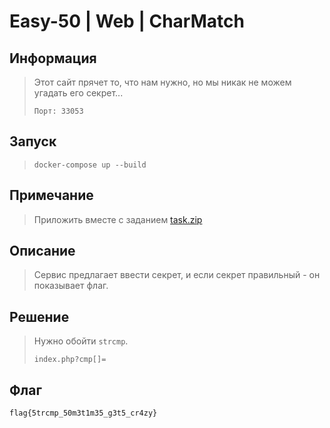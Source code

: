 # Easy-50 | Web | CharMatch

## Информация

> Этот сайт прячет то, что нам нужно, но мы никак не можем угадать его секрет...
> 
> `Порт: 33053`


## Запуск

> `docker-compose up --build`

## Примечание

> Приложить вместе с заданием [task.zip](task.zip)

## Описание

> Сервис предлагает ввести секрет, и если секрет правильный - он показывает флаг.


## Решение

> Нужно обойти `strcmp`.
> 
> `index.php?cmp[]=`


## Флаг

`flag{5trcmp_50m3t1m35_g3t5_cr4zy}`

